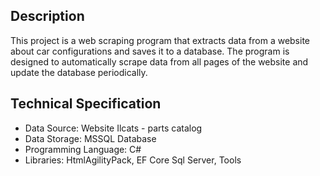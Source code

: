 ## Description
This project is a web scraping program that extracts data from a website about car configurations and saves it to a database. The program is designed to automatically scrape data from all pages of the website and update the database periodically.

## Technical Specification
- Data Source: Website Ilcats - parts catalog
- Data Storage: MSSQL Database
- Programming Language: C#
- Libraries: HtmlAgilityPack, EF Core Sql Server, Tools
